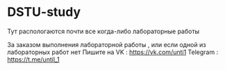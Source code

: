 # DSTU-study

Тут распологаются почти все когда-либо лабораторные работы

За заказом выполнения лабораторной работы , или если одной из лабораторных работ нет
Пишите на 
VK : https://vk.com/unti1
Telegram : https://t.me/until_1
